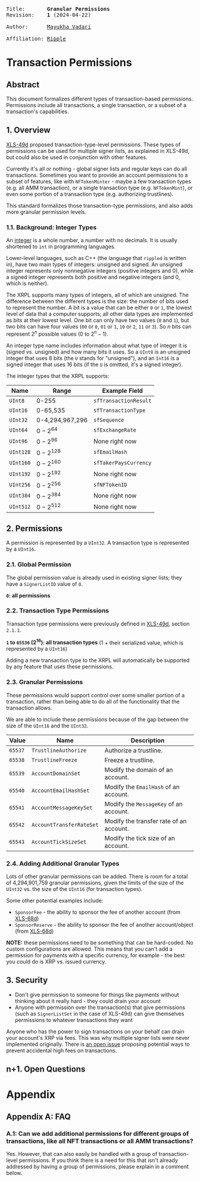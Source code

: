 <pre>
Title:       <b>Granular Permissions</b>
Revision:    <b>1</b> (2024-04-22)

Author:      <a href="mailto:mvadari@ripple.com">Mayukha Vadari</a>

Affiliation: <a href="https://ripple.com">Ripple</a>
</pre>

# Transaction Permissions

## Abstract

This document formalizes different types of transaction-based permissions. Permissions include all transactions, a single transaction, or a subset of a transaction's capabilities.

## 1. Overview

[XLS-49d](https://github.com/XRPLF/XRPL-Standards/discussions/144) proposed transaction-type-level permissions. These types of permissions can be used for multiple signer lists, as explained in XLS-49d, but could also be used in conjunction with other features.

Currently it's all or nothing - global signer lists and regular keys can do all transactions. Sometimes you want to provide an account permissions to a subset of features, like with `NFTokenMinter` - maybe a few transaction types (e.g. all AMM transaction), or a single transaction type (e.g. `NFTokenMint`), or even some portion of a transaction type (e.g. authorizing trustlines).

This standard formalizes those transaction-type permissions, and also adds more granular permission levels. 

### 1.1. Background: Integer Types

An [integer](https://www.techtarget.com/whatis/definition/integer) is a whole number, a number with no decimals. It is usually shortened to `int` in programming languages.

Lower-level languages, such as C++ (the language that `rippled` is written in), have two main types of integers: unsigned and signed. An unsigned integer represents only nonnegative integers (positive integers and 0), while a signed integer represents both positive and negative integers (and 0, which is neither).

The XRPL supports many types of integers, all of which are unsigned. The difference between the different types is the size: the number of bits used to represent the number. A bit is a value that can be either `0` or `1`, the lowest level of data that a computer supports; all other data types are implemented as bits at their lowest level. One bit can only have two values (`0` and `1`), but two bits can have four values (`00` or `0`, `01` or `1`, `10` or `2`, `11` or `3`). So $n$ bits can represent $2^n$ possible values ($0$ to $2^n-1$).

An integer type name includes information about what type of integer it is (signed vs. unsigned) and how many bits it uses. So a `UInt8` is an unsigned integer that uses 8 bits (the `U` stands for "unsigned"), and an `Int16` is a signed integer that uses 16 bits (if the `U` is omitted, it's a signed integer).

The integer types that the XRPL supports:

| Name | Range  | Example Field |
|------|--------|---------------|
|`UInt8`|0-255|`sfTransactionResult`|
|`UInt16`|0-65,535|`sfTransactionType`|
|`UInt32`|0-4,294,967,296|`sfSequence`|
|`UInt64`|$0-2^{64}$|`sfExchangeRate`|
|`UInt96`|$0-2^{96}$|None right now|
|`UInt128`|$0-2^{128}$|`sfEmailHash`|
|`UInt160`|$0-2^{160}$|`sfTakerPaysCurrency`|
|`UInt192`|$0-2^{192}$|None right now|
|`UInt256`|$0-2^{256}$|`sfNFTokenID`|
|`UInt384`|$0-2^{384}$|None right now|
|`UInt512`|$0-2^{512}$|None right now|

## 2. Permissions

A permission is represented by a `UInt32`. A transaction type is represented by a `UInt16`.

### 2.1. Global Permission

The global permission value is already used in existing signer lists; they have a `SignerListID` value of `0`.

**`0`: all permissions**

### 2.2. Transaction Type Permissions

Transaction type permissions were previously defined in [XLS-49d](https://github.com/XRPLF/XRPL-Standards/discussions/144), section `2.1.1`.

**`1` to `65536` ($2^{16}$): all transaction types** (1 + their serialized value, which is represented by a `UInt16`)

Adding a new transaction type to the XRPL will automatically be supported by any feature that uses these permissions.

### 2.3. Granular Permissions

These permissions would support control over some smaller portion of a transaction, rather than being able to do all of the functionality that the transaction allows.

We are able to include these permissions because of the gap between the size of the `UInt16` and the `UInt32`.

| Value | Name  | Description |
|-------|-------|-------------|
|`65537`| `TrustlineAuthorize`|Authorize a trustline.|
|`65538`| `TrustlineFreeze`|Freeze a trustline.|
|`65539`| `AccountDomainSet`|Modify the domain of an account.|
|`65540`| `AccountEmailHashSet`|Modify the `EmailHash` of an account.|
|`65541`| `AccountMessageKeySet`|Modify the `MessageKey` of an account.|
|`65542`| `AccountTransferRateSet`|Modify the transfer rate of an account.|
|`65543`| `AccountTickSizeSet`|Modify the tick size of an account.|

### 2.4. Adding Additional Granular Types

Lots of other granular permissions can be added. There is room for a total of 4,294,901,759 granular permissions, given the limits of the size of the `UInt32` vs. the size of the `UInt16` (for transaction types).

Some other potential examples include:
* `SponsorFee` - the ability to sponsor the fee of another account (from [XLS-68d](https://github.com/XRPLF/XRPL-Standards/discussions/196))
* `SponsorReserve` - the ability to sponsor the fee of another account/object (from [XLS-68d](https://github.com/XRPLF/XRPL-Standards/discussions/196))

**NOTE:** these permissions need to be something that can be hard-coded. No custom configurations are allowed. This means that you can't add a permission for payments with a specific currency, for example - the best you could do is XRP vs. issued currency.

## 3. Security

* Don't give permission to someone for things like payments without thinking about it really hard - they could drain your account
* Anyone with permission over the transaction(s) that give permissions (such as `SignerListSet` in the case of XLS-49d) can give themselves permissions to whatever transactions they want

Anyone who has the power to sign transactions on your behalf can drain your account's XRP via fees. This was why multiple signer lists were never implemented originally. There is [an open issue](https://github.com/XRPLF/rippled/issues/4476) proposing potential ways to prevent accidental high fees on transactions.


## n+1. Open Questions


# Appendix

## Appendix A: FAQ

### A.1: Can we add additional permissions for different groups of transactions, like all NFT transactions or all AMM transactions?

Yes. However, that can also easily be handled with a group of transaction-level permissions. If you think there is a need for this that isn't already addressed by having a group of permissions, please explain in a comment below.

<!--
## Appendix B: Alternate Designs

